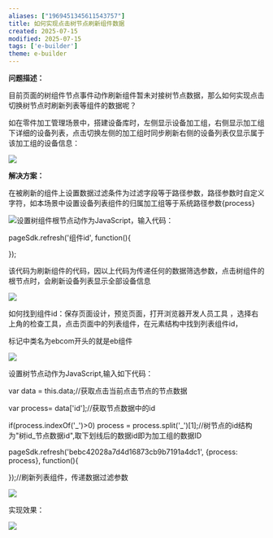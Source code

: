 ```yaml
---
aliases: ["1969451345611543757"]
title: 如何实现点击树节点刷新组件数据
created: 2025-07-15
modified: 2025-07-15
tags: ['e-builder']
theme: e-builder
---
```


**问题描述：**

目前页面的树组件节点事件动作刷新组件暂未对接树节点数据，那么如何实现点击切换树节点时刷新列表等组件的数据呢？

如在零件加工管理场景中，搭建设备库时，左侧显示设备加工组，右侧显示加工组下详细的设备列表，点击切换左侧的加工组时同步刷新右侧的设备列表仅显示属于该加工组的设备信息：

![](83ddc1cc7e9acd420eb0bb4174a97270.jpg)

**解决方案：**

在被刷新的组件上设置数据过滤条件为过滤字段等于路径参数，路径参数时自定义字符，如本场景中设置设备列表组件的归属加工组等于系统路径参数{process}

![](6a6c36f31a87e563ee3067f21d4301a2.jpg)设置树组件根节点动作为JavaScript，输入代码：

pageSdk.refresh('组件id', function(){

});

该代码为刷新组件的代码，因以上代码为传递任何的数据筛选参数，点击树组件的根节点时，会刷新设备列表显示全部设备信息

![](b3bcae3a7df25ff80059964980b26c80.jpg)

如何找到组件id：保存页面设计，预览页面，打开浏览器开发人员工具 ，选择右上角的检查工具，点击页面中的列表组件，在元素结构中找到列表组件id，

标记中类名为ebcom开头的就是eb组件

![](8112c1fa9b835e6ec0159d69bf1b0066.jpg)

设置树节点动作为JavaScript,输入如下代码：

var data = this.data;//获取点击当前点击节点的节点数据

var process= data['id'];//获取节点数据中的id

if(process.indexOf('\_')>0) process = process.split('\_')[1];//树节点的id结构为"树id\_节点数据id",取下划线后的数据id即为加工组的数据ID

pageSdk.refresh('bebc42028a7d4d16873cb9b7191a4dc1', {process: process}, function(){

});//刷新列表组件，传递数据过滤参数

![](aa7116053e6caf9867661f4dcadc0638.jpg)

实现效果：

![](062d10cf98d5a95219464d85173c0d77.jpg)